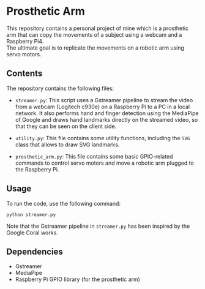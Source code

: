 # Prosthetic Arm

This repository contains a personal project of mine which is a prosthetic arm that can copy the movements of a subject using a webcam and a Raspberry Pi4. </br>
The ultimate goal is to replicate the movements on a robotic arm using servo motors. </br>

## Contents

The repository contains the following files:</br>

- `streamer.py`: This script uses a Gstreamer pipeline to stream the video from a webcam (Logitech c930e) on a Raspberry Pi to a PC in a local network. It also performs hand and finger detection using the MediaPipe of Google and draws hand landmarks directly on the streamed video, so that they can be seen on the client side.</br>

- `utility.py`: This file contains some utility functions, including the `SVG` class that allows to draw SVG landmarks.</br>

- `prosthetic_arm.py`: This file contains some basic GPIO-related commands to control servo motors and move a robotic arm plugged to the Raspberry Pi.</br>

## Usage

To run the code, use the following command:</br>

```
python streamer.py
```
Note that the Gstreamer pipeline in `streamer.py` has been inspired by the Google Coral works.</br>

## Dependencies

- Gstreamer
- MediaPipe
- Raspberry Pi GPIO library (for the prosthetic arm)


